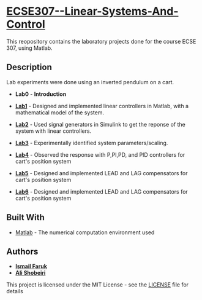 # [ECSE307--Linear-Systems-And-Control ](https://www.mcgill.ca/study/2018-2019/courses/ecse-403)


This reopository contains the laboratory projects done for the course ECSE 307, using Matlab.

## Description

Lab experiments were done using an inverted pendulum on a cart.

* **Lab0** - **Introduction**

*	[**Lab1**](Lab%201/Lab%201%20Report.pdf) - Designed and implemented linear controllers in Matlab, with a mathematical model of the system.

*	[**Lab2**](Lab%202/LAB2_Report_ECSE403.pdf) - Used signal generators in Simulink to get the reponse of the system with linear controllers.

*	[**Lab3**](Lab%203/Lab%203%20Report.pdf) - Experimentally identified system parameters/scaling.

*	[**Lab4**](Lab%204/Lab%20Report%204.pdf) - Observed the response with P,PI,PD, and PID controllers for cart's position system

*	[**Lab5**](Lab%205/Lab%205%20-%20Report.pdf) - Designed and implemented LEAD and LAG compensators for cart's position system

*	[**Lab6**](Lab%205/Lab%205%20-%20Report.pdf) - Designed and implemented LEAD and LAG compensators for cart's position system

## Built With

* [Matlab](http://matlabacademy.mathworks.com/) - The numerical computation environment used

## Authors

* [**Ismail Faruk**](https://github.com/ismailfaruk)
* [**Ali Shobeiri**](https://github.com/alishobeiri)

This project is licensed under the MIT License - see the [LICENSE](LICENSE) file for details

